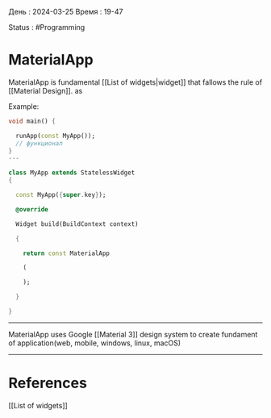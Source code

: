 День : 2024-03-25 
Время : 19-47

Status : #Programming 

# MaterialApp

MaterialApp is fundamental [[List of widgets|widget]] that fallows the rule of [[Material Design]]. as





Example:
```dart
void main() {

  runApp(const MyApp());
  // функционал
}
--- 

class MyApp extends StatelessWidget
{

  const MyApp({super.key});

  @override

  Widget build(BuildContext context)

  {

    return const MaterialApp

    (

    );

  }

}

```

---


MaterialApp uses Google [[Material 3]] design system to create fundament of application(web, mobile, windows, linux, macOS)

 



---
# References
[[List of widgets]]